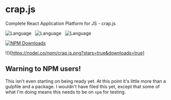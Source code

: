 crap.js
=======

Complete React Application Platform for JS - crap.js

![Language](http://img.shields.io/badge/Language-JavaScript-000000.svg) &nbsp;
![Language](http://img.shields.io/badge/Platform-NPM-000000.svg) &nbsp;
![Language](http://img.shields.io/badge/License-MIT-000055.svg)

[![NPM Downloads](http://img.shields.io/npm/dm/crap.js.svg)](https://npmjs.org/package/crap.js)

!()[https://nodei.co/npm/crap.js.png?stars=true&downloads=true]





Warning to NPM users!
---------------------

This isn't even starting on being ready yet.  At this point it's little more 
than a gulpfile and a package.  I wouldn't have filed this yet, except that some
of what I'm doing means this needs to be on `npm` for testing.

